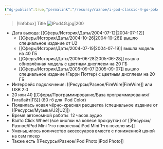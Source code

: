 ```yaml
---
{"dg-publish":true,"permalink":"/resursy/raznoe/i-pod-classic-4-go-pokoleniya/"}
---
```


> [!infobox] Title
![IPod4G.jpg|200](/img/user/%D0%90%D1%80%D1%85%D0%B8%D0%B2/%D0%9A%D1%8D%D1%88/IPod4G.jpg)
- Дата выхода: [[Сферы/История/Даты/2004-07-12\|2004-07-12]]
	- [[Сферы/История/Даты/2004-10-26\|2004-10-26]] вышло специальное издание от U2 
	- [[Сферы/История/Даты/2004-07-19\|2004-07-19]] вышла модель на 40 ГБ
	- [[Сферы/История/Даты/2005-06-28\|2005-06-28]] вышла обновлённая модель с цветным дисплеем на 20 ГБ
	- [[Сферы/История/Даты/2005-09-07\|2005-09-07]] вышло специальное издание (Гарри Поттер) с цветным дисплеем на 20 ГБ
- Интерфейс подключения: [[Ресурсы/Разное/FireWire\|FireWire]] или USB 2.0
- 20 или 40 [[Сферы/Программирование/База программирования/Гигабайт\|ГБ]] (60 гб для iPod Color)
- Появилась новая чёрно-красная расцветка (специальное издание от [[Ресурсы/Музыка/U2\|U2]])
- Время автономной работы: 12 часов аудио
- Взято Click Wheel (все кнопки на колесе прокрутки) от [[Ресурсы/Разное/iPod Mini 1-го поколения\|iPod Mini 1-го поколения]]
- Уменьшилось количество аксессуаров вместе с пониженной ценой на сам плеер 
- Также есть [[Ресурсы/Разное/iPod Photo\|iPod Photo]] 